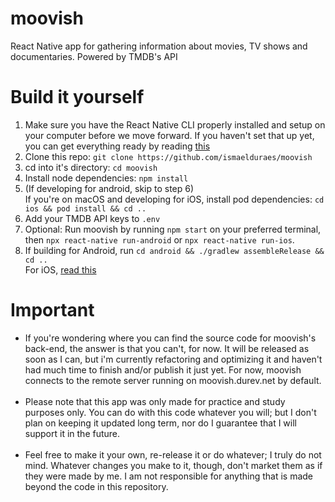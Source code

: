 # moovish

React Native app for gathering information about movies, TV shows and documentaries. Powered by TMDB's API


# Build it yourself

  1. Make sure you have the React Native CLI properly installed and setup on your computer before we move forward. If you haven't set that up yet, you can get everything ready by reading [this](https://reactnative.dev/docs/environment-setup)
  2. Clone this repo:
  `git clone https://github.com/ismaelduraes/moovish`
  3. cd into it's directory:
  `cd moovish`
  4. Install node dependencies:
  `npm install`
  5. (If developing for android, skip to step 6)
  <br/>If you're on macOS and developing for iOS, install pod dependencies: `cd ios && pod install && cd ..`
  6. Add your TMDB API keys to `.env`
  8. Optional: Run moovish by running `npm start` on your preferred terminal, then `npx react-native run-android` or `npx react-native run-ios`.
  9. If building for Android, run `cd android && ./gradlew assembleRelease && cd ..`
  <br/>For iOS, [read this](https://reactnative.dev/docs/publishing-to-app-store)
# Important
- If you're wondering where you can find the source code for moovish's back-end, the answer is that you can't, for now. It will be released as soon as I can, but i'm currently refactoring and optimizing it and haven't had much time to finish and/or publish it just yet. For now, moovish connects to the remote server running on moovish.durev.net by default.
  <br/>
  <br/>
- Please note that this app was only made for practice and study purposes only. You can do with this code whatever you will; but I don't plan on keeping it updated long term, nor do I guarantee that I will support it in the future.
  <br/>
  <br/>
- Feel free to make it your own, re-release it or do whatever; I truly do not mind. Whatever changes you make to it, though, don't market them as if they were made by me. I am not responsible for anything that is made beyond the code in this repository.
